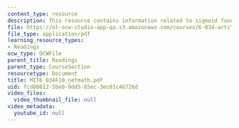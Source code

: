 ```yaml
---
content_type: resource
description: This resource contains information related to sigmoid function.
file: https://ol-ocw-studio-app-qa.s3.amazonaws.com/courses/6-034-artificial-intelligence-fall-2010/fcd808125be09dd585ec3ec01c46726d_MIT6_034F10_netmath.pdf
file_type: application/pdf
learning_resource_types:
- Readings
ocw_type: OCWFile
parent_title: Readings
parent_type: CourseSection
resourcetype: Document
title: MIT6_034F10_netmath.pdf
uid: fcd80812-5be0-9dd5-85ec-3ec01c46726d
video_files:
  video_thumbnail_file: null
video_metadata:
  youtube_id: null
---
```

